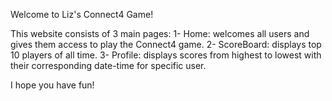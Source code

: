 Welcome to Liz's Connect4 Game!

This website consists of 3 main pages:
1- Home: welcomes all users and gives them access to play the Connect4 game.
2- ScoreBoard: displays top 10 players of all time.
3- Profile: displays scores from highest to lowest with their corresponding date-time for specific user.

I hope you have fun!